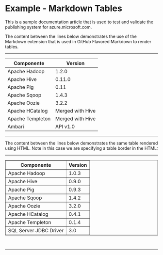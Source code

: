 <properties pageTitle="Documentation Example - Tables in Markdown" description="This is an example document" title="Documentation Example - Tables in Markdown" services="" documentationCenter="" metaKeywords="" solutions="" authors="" videoId="" scriptId="" />


# Example - Markdown Tables #
This is a sample documentation article that is used to test and validate the publishing system for azure.microsoft.com.  

The content between the lines below demonstrates the use of the Markdown extension that is used in GitHub Flavored Markdown to render tables. 

---

|  Componente      |    Version    |
|--------|--------|
| Apache Hadoop     | 1.2.0     |
| Apache Hive       | 0.11.0       |
| Apache Pig       | 0.11       |
| Apache Sqoop       | 1.4.3       |
| Apache Oozie       | 3.2.2       |
| Apache HCatalog       | Merged with Hive       |
| Apache Templeton       | Merged with Hive       |
| Ambari       | API v1.0       |

---

The content between the lines below demonstrates the same table rendered using HTML.  Note in this case we are specifying a table border in the HTML:

---

<table border="1">
<tr><th>Componente</th><th>Version</th></tr>
<tr><td>Apache Hadoop</td><td>1.0.3</td></tr>
<tr><td>Apache Hive</td><td>0.9.0</td></tr>
<tr><td>Apache Pig</td><td>0.9.3</td></tr>
<tr><td>Apache Sqoop</td><td>1.4.2</td></tr>
<tr><td>Apache Oozie</td><td>3.2.0</td></tr>
<tr><td>Apache HCatalog</td><td>0.4.1</td></tr>
<tr><td>Apache Templeton</td><td>0.1.4</td></tr>
<tr><td>SQL Server JDBC Driver</td><td>3.0</td></tr>
</table><br/>

---

